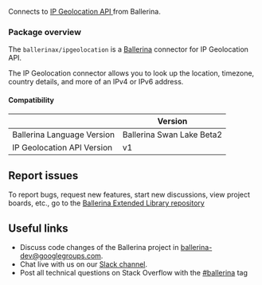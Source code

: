 Connects to [IP Geolocation API ](https://www.abstractapi.com/ip-geolocation-api#docs) from Ballerina.

### Package overview

The `ballerinax/ipgeolocation` is a [Ballerina](https://ballerina.io/) connector for IP Geolocation API.

The IP Geolocation connector allows you to look up the location, timezone, country details, and more of an IPv4 or IPv6 address. 

#### Compatibility
|                               | Version                       |
|-------------------------------|-------------------------------|
| Ballerina Language Version    | Ballerina Swan Lake Beta2     |
| IP Geolocation API Version    | v1                            |

## Report issues
To report bugs, request new features, start new discussions, view project boards, etc., go to the [Ballerina Extended Library repository](https://github.com/ballerina-platform/ballerina-extended-library)

## Useful links
- Discuss code changes of the Ballerina project in [ballerina-dev@googlegroups.com](mailto:ballerina-dev@googlegroups.com).
- Chat live with us on our [Slack channel](https://ballerina.io/community/slack/).
- Post all technical questions on Stack Overflow with the [#ballerina](https://stackoverflow.com/questions/tagged/ballerina) tag
